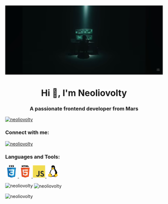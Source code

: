 ![Deskripsi Alternatif](gambar.jpg)
<h1 align="center">Hi 👋, I'm Neoliovolty</h1>
<h3 align="center">A passionate frontend developer from Mars</h3>

<p align="left"> <a href="https://github.com/ryo-ma/github-profile-trophy"><img src="https://github-profile-trophy.vercel.app/?username=neoliovolty" alt="neoliovolty" /></a> </p>

<h3 align="left">Connect with me:</h3>
<p align="left">
<a href="https://instagram.com/neoliovolty" target="blank"><img align="center" src="https://raw.githubusercontent.com/rahuldkjain/github-profile-readme-generator/master/src/images/icons/Social/instagram.svg" alt="neoliovolty" height="30" width="40" /></a>
</p>

<h3 align="left">Languages and Tools:</h3>
<p align="left"> <a href="https://www.w3schools.com/css/" target="_blank" rel="noreferrer"> <img src="https://raw.githubusercontent.com/devicons/devicon/master/icons/css3/css3-original-wordmark.svg" alt="css3" width="40" height="40"/> </a> <a href="https://www.w3.org/html/" target="_blank" rel="noreferrer"> <img src="https://raw.githubusercontent.com/devicons/devicon/master/icons/html5/html5-original-wordmark.svg" alt="html5" width="40" height="40"/> </a> <a href="https://developer.mozilla.org/en-US/docs/Web/JavaScript" target="_blank" rel="noreferrer"> <img src="https://raw.githubusercontent.com/devicons/devicon/master/icons/javascript/javascript-original.svg" alt="javascript" width="40" height="40"/> </a> <a href="https://www.linux.org/" target="_blank" rel="noreferrer"> <img src="https://raw.githubusercontent.com/devicons/devicon/master/icons/linux/linux-original.svg" alt="linux" width="40" height="40"/> </a> </p>

<p><img align="left" src="https://github-readme-stats.vercel.app/api/top-langs?username=neoliovolty&show_icons=true&locale=en&layout=compact" alt="neoliovolty" /></p>

<p>&nbsp;<img align="center" src="https://github-readme-stats.vercel.app/api?username=neoliovolty&show_icons=true&locale=en" alt="neoliovolty" /></p>

<p><img align="center" src="https://github-readme-streak-stats.herokuapp.com/?user=neoliovolty&" alt="neoliovolty" /></p>

